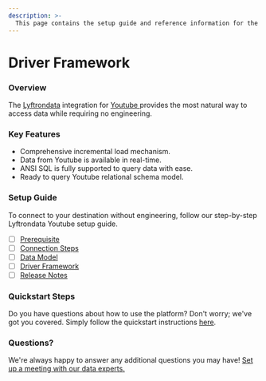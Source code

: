 ```yaml
---
description: >-
  This page contains the setup guide and reference information for the Youtube source connector.
---
```


# Driver Framework

### Overview

The [Lyftrondata](https://www.lyftrondata.com/) integration for [Youtube](https://www.lyftrondata.com/integration/marketing-analytics/youtube/)[ ](https://www.lyftrondata.com/integration/youtube/)provides the most natural way to access data while requiring no engineering.

### Key Features

* Comprehensive incremental load mechanism.
* Data from Youtube is available in real-time.&#x20;
* ANSI SQL is fully supported to query data with ease.
* Ready to query Youtube relational schema model.

### Setup Guide

To connect to your destination without engineering, follow our step-by-step Lyftrondata Youtube setup guide.

* [ ] [Prerequisite](../../marketing-analytics/youtube/prerequisite.md)
* [ ] [Connection Steps](../../marketing-analytics/youtube/connection-steps.md)
* [ ] [Data Model](../../marketing-analytics/youtube/data-model/)
* [ ] [Driver Framework](../../marketing-analytics/youtube/driver-framework/)
* [ ] [Release Notes](../../marketing-analytics/youtube/release-notes.md)

### Quickstart Steps

Do you have questions about how to use the platform? Don't worry; we've got you covered. Simply follow the quickstart instructions [here](../../../quickstart-steps.md).

### Questions? <a href="#questions" id="questions"></a>

We're always happy to answer any additional questions you may have! [Set up a meeting with our data experts.](https://www.lyftrondata.com/book-a-meeting/)


